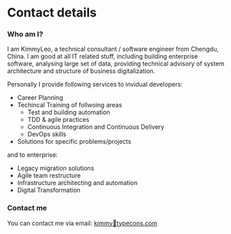 # Contact details

### Who am I?

I am KimmyLeo, a technical consultant / software engineer from Chengdu, China. 
I am good at all IT related stuff, including building enterprise software, 
analysing large set of data, providing technical advisory of system architecture 
and structure of business digitalization.

Personally I provide following services to invidual developers:
 - Career Planning
 - Techincal Training of follwoing areas
   - Test and building automation
   - TDD & agile practices
   - Continuous Integration and Continuous Delivery
   - DevOps skills
 - Solutions for specific problems/projects

and to enterprise:
 - Legacy migration solutions
 - Agile team restructure
 - Infrastructure architecting and automation
 - Digital Transformation

### Contact me

You can contact me via email: [kimmy📧typecons.com](mailto:kimmy📧typecons.com?subject=Consulting%20From%20Wiki)
